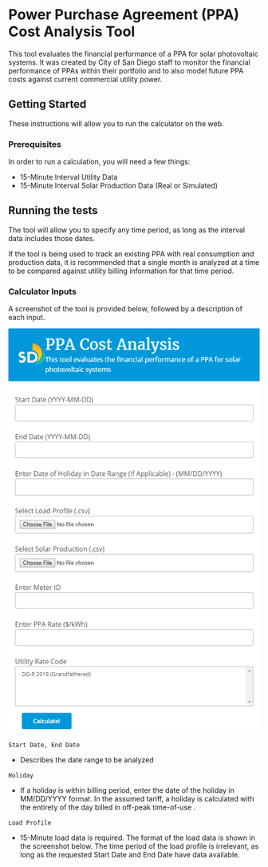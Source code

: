 # Power Purchase Agreement (PPA) Cost Analysis Tool

This tool evaluates the financial performance of a PPA for solar photovoltaic systems. It was created by City of San Diego staff to monitor the financial performance of PPAs within their portfolio and to also model future PPA costs against current commercial utility power.

## Getting Started

These instructions will allow you to run the calculator on the web. 

### Prerequisites

In order to run a calculation, you will need a few things:

* 15-Minute Interval Utility Data 
* 15-Minute Interval Solar Production Data (Real or Simulated)

## Running the tests

The tool will allow you to specify any time period, as long as the interval data includes those dates. 

If the tool is being used to track an existing PPA with real consumption and production data, it is recommended that a single month is analyzed at a time to be compared against utility billing information for that time period. 

### Calculator Inputs

A screenshot of the tool is provided below, followed by a description of each input.

![enter image description here](https://github.com/bryanolson/PPACalculator/blob/master/PPA_Image.png?raw=true)

```
Start Date, End Date 
```
* Describes the date range to be analyzed
```
Holiday
```
* If a holiday is within billing period, enter the date of the holiday in MM/DD/YYYY format. In the assumed tariff, a holiday is calculated with the entirety of the day billed in off-peak time-of-use .
```
Load Profile
```
* 15-Minute load data is required. The format of the load data is shown in the screenshot below. The time period of the load profile is irrelevant, as long as the requested Start Date and End Date have data available.
